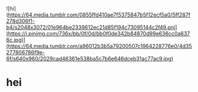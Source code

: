  ![hi](https://64.media.tumblr.com/0855ffd410ae7f5375847b5f12ecf5a0/5ff287f278d306f1-b4/s2048x3072/01e964be2339612ec21d85f194c73095144c2f49.pnj](https://i.pinimg.com/736x/bb/0f/0d/bb0f0de342b84870d99e636cc0a6376c.jpg)](https://64.media.tumblr.com/a96012b3b5a79200507c1964228776e0/4d35277806786f9e-6f/s640x960/2029cad46361e538ba5c7b6e646dceb31ac77ac9.jpg)
# hei
